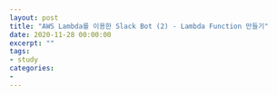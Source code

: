 ```yaml
---
layout: post
title: "AWS Lambda를 이용한 Slack Bot (2) - Lambda Function 만들기"
date: 2020-11-28 00:00:00
excerpt: ""
tags:
- study
categories:
-
---
```

